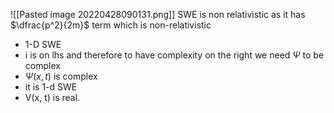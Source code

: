 ![[Pasted image 20220428090131.png]]
SWE is non relativistic as it has $\dfrac{p^2}{2m}$ term which is non-relativistic
- 1-D SWE
- i is on lhs and therefore to have complexity on the right we need $\Psi$ to be complex
- $\Psi(x,t)$ is complex
- it is 1-d SWE
- V(x, t) is real.
